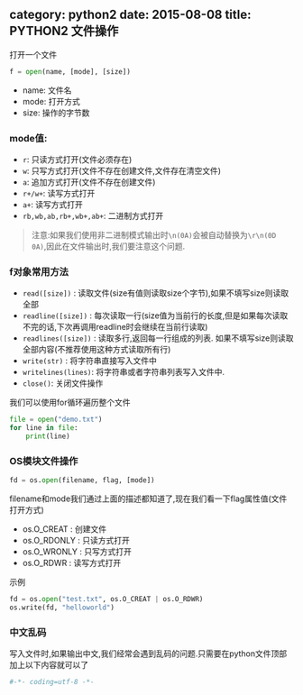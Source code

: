 category: python2
date: 2015-08-08
title: PYTHON2 文件操作
---
打开一个文件
```python
f = open(name, [mode], [size])
```
* name: 文件名
* mode: 打开方式
* size: 操作的字节数

### mode值:
* `r`: 只读方式打开(文件必须存在)
* `w`: 只写方式打开(文件不存在创建文件,文件存在清空文件)
* `a`: 追加方式打开(文件不存在创建文件)
* `r+/w+`: 读写方式打开
* `a+`: 读写方式打开
* `rb,wb,ab,rb+,wb+,ab+`: 二进制方式打开

> 注意:如果我们使用非二进制模式输出时`\n(0A)`会被自动替换为`\r\n(0D 0A)`,因此在文件输出时,我们要注意这个问题.

### f对象常用方法
* `read([size])` : 读取文件(size有值则读取size个字节),如果不填写size则读取全部
* `readline([size])` : 每次读取一行(size值为当前行的长度,但是如果每次读取不完的话,下次再调用readline时会继续在当前行读取)
* `readlines([size])` : 读取多行,返回每一行组成的列表. 如果不填写size则读取全部内容(不推荐使用这种方式读取所有行)
* `write(str)` : 将字符串直接写入文件中
* `writelines(lines)`: 将字符串或者字符串列表写入文件中.
* `close()`: 关闭文件操作

我们可以使用for循环遍历整个文件
```python
file = open("demo.txt")
for line in file:
	print(line)
```

### OS模块文件操作
```python
fd = os.open(filename, flag, [mode])
```
filename和mode我们通过上面的描述都知道了,现在我们看一下flag属性值(文件打开方式)
* os.O_CREAT : 创建文件
* os.O_RDONLY : 只读方式打开
* os.O_WRONLY : 只写方式打开
* os.O_RDWR : 读写方式打开

示例
```python
fd = os.open("test.txt", os.O_CREAT | os.O_RDWR)
os.write(fd, "helloworld")
```

### 中文乱码
写入文件时,如果输出中文,我们经常会遇到乱码的问题.只需要在python文件顶部加上以下内容就可以了
```python
#-*- coding=utf-8 -*-
```
